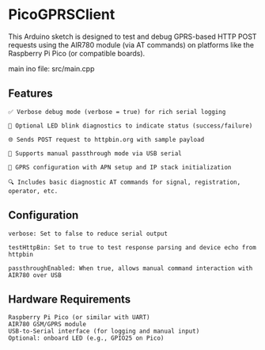 # PicoGPRSClient
This Arduino sketch is designed to test and debug GPRS-based HTTP POST requests using the AIR780 module (via AT commands) on platforms like the Raspberry Pi Pico (or compatible boards).

main ino file: src/main.cpp
## Features

    ✅ Verbose debug mode (verbose = true) for rich serial logging

    🔁 Optional LED blink diagnostics to indicate status (success/failure)

    🌐 Sends POST request to httpbin.org with sample payload

    🔧 Supports manual passthrough mode via USB serial

    📡 GPRS configuration with APN setup and IP stack initialization

    🔍 Includes basic diagnostic AT commands for signal, registration, operator, etc.

## Configuration

    verbose: Set to false to reduce serial output

    testHttpBin: Set to true to test response parsing and device echo from httpbin

    passthroughEnabled: When true, allows manual command interaction with AIR780 over USB

## Hardware Requirements

    Raspberry Pi Pico (or similar with UART)
    AIR780 GSM/GPRS module
    USB-to-Serial interface (for logging and manual input)
    Optional: onboard LED (e.g., GPIO25 on Pico)

